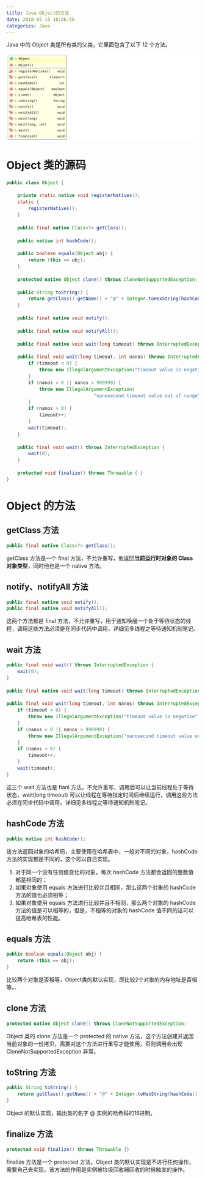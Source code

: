 ```yaml
---
title: Java-Object的方法
date: 2018-05-15 10:56:56
categories: Java
---
```


Java 中的 Object 类是所有类的父类，它里面包含了以下 12 个方法。

![IMAGE](Java-Object的方法/1526371964387.jpg)

<!-- more -->

# Object 类的源码

```java
public class Object {

    private static native void registerNatives();
    static {
        registerNatives();
    }

    public final native Class<?> getClass();

    public native int hashCode();

    public boolean equals(Object obj) {
        return (this == obj);
    }

    protected native Object clone() throws CloneNotSupportedException;

    public String toString() {
        return getClass().getName() + "@" + Integer.toHexString(hashCode());
    }

    public final native void notify();

    public final native void notifyAll();

    public final native void wait(long timeout) throws InterruptedException;

    public final void wait(long timeout, int nanos) throws InterruptedException {
        if (timeout < 0) {
            throw new IllegalArgumentException("timeout value is negative");
        }
        if (nanos < 0 || nanos > 999999) {
            throw new IllegalArgumentException(
                                "nanosecond timeout value out of range");
        }
        if (nanos > 0) {
            timeout++;
        }
        wait(timeout);
    }

    public final void wait() throws InterruptedException {
        wait(0);
    }

    protected void finalize() throws Throwable { }
}
```

# Object 的方法

## getClass 方法

```java
public final native Class<?> getClass();
```

getClass 方法是一个 final 方法，不允许重写，他返回**当前运行时对象的 Class 对象类型**，同时他也是一个 native 方法。

## notify、notifyAll 方法

```java
public final native void notify();
public final native void notifyAll();
```

这两个方法都是 final 方法，不允许重写，用于通知唤醒一个处于等待状态的线程，调用这些方法必须是在同步代码中调用，详细见多线程之等待通知机制笔记。

## wait 方法

```java
public final void wait() throws InterruptedException {
    wait(0);
}

public final native void wait(long timeout) throws InterruptedException;

public final void wait(long timeout, int nanos) throws InterruptedException {
    if (timeout < 0) {
        throw new IllegalArgumentException("timeout value is negative");
    }
    if (nanos < 0 || nanos > 999999) {
        throw new IllegalArgumentException("nanosecond timeout value out of range");
    }
    if (nanos > 0) {
        timeout++;
    }
    wait(timeout);
}
```

这三个 wait 方法也是 fianl 方法，不允许重写，调用后可以让当前线程处于等待状态，wait(long timeout) 可以让线程在等待指定时间后继续运行，调用这些方法必须在同步代码中调用，详细见多线程之等待通知机制笔记。

## hashCode 方法

```java
public native int hashCode();
```

该方法返回对象的哈希码，主要使用在哈希表中，一般对不同的对象，hashCode 方法的实现都是不同的，这个可以自己实现。

1. 对于同一个没有任何值变化的对象，每次 hashCode 方法都会返回的整数值都是相同的；
2. 如果对象使用 equals 方法进行比较并且相同，那么这两个对象的 hashCode 方法的值也必须相等；
3. 如果对象使用 equals 方法进行比较并且不相同，那么两个对象的 hashCode 方法的值是可以相等的，但是，不相等的对象的 hashCode 值不同的话可以提高哈希表的性能。

## equals 方法

```java
public boolean equals(Object obj) {
    return (this == obj);
}
```

比较两个对象是否相等，Object类的默认实现，即比较2个对象的内存地址是否相等。、

## clone 方法

```java
protected native Object clone() throws CloneNotSupportedException;
```

Object 类的 clone 方法是一个 protected 的 native 方法，这个方法创建并返回当前对象的一份拷贝，需要对这个方法进行重写才能使用，否则调用会出现 CloneNotSupportedException 异常。

## toString 方法

```java
public String toString() {
    return getClass().getName() + "@" + Integer.toHexString(hashCode());
}
```

Object 的默认实现，输出类的名字 @ 实例的哈希码的16进制。

## finalize 方法

```java
protected void finalize() throws Throwable {}
```

finalize 方法是一个 protected 方法，Object 类的默认实现是不进行任何操作，需要自己去实现，该方法的作用是实例被垃圾回收器回收的时候触发的操作。